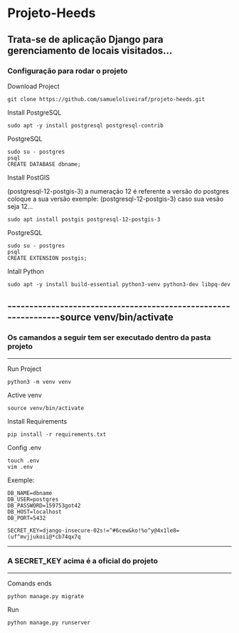 # Projeto-Heeds 
## Trata-se de aplicação Django para gerenciamento de locais visitados...
### Configuração para rodar o projeto

Download Project

    git clone https://github.com/samueloliveiraf/projeto-heeds.git


Install PostgreSQL

    sudo apt -y install postgresql postgresql-contrib
    
PostgreSQL

    sudo su - postgres
    psql
    CREATE DATABASE dbname;

Install PostGIS

(postgresql-12-postgis-3) a numeração 12 é referente a versão do postgres coloque a sua versão exemple: (postgresql-12-postgis-3) caso sua vesão seja 12...

    sudo apt install postgis postgresql-12-postgis-3

PostgreSQL

    sudo su - postgres
    psql
    CREATE EXTENSION postgis;

Intall Python
    
    sudo apt -y install build-essential python3-venv python3-dev libpq-dev
    
---------------------------------------------------------------source venv/bin/activate
----
### Os camandos a seguir tem ser executado dentro da pasta projeto
-------------------------------------------------------------------
   
Run Project

    python3 -m venv venv

Active venv

    source venv/bin/activate
    
Install Requirements

    pip install -r requirements.txt

Config .env

    touch .env
    vim .env
 Exemple: 
    
    DB_NAME=dbname
    DB_USER=postgres
    DB_PASSWORD=159753got42
    DB_HOST=localhost
    DB_PORT=5432

    SECRET_KEY=django-insecure-02s!=^#6cew&ko!%o^y@4x1le8=(uf^mvjjukoii@*cb74qx7q
    
-------------------------------------------------------------------
### A SECRET_KEY acima é a oficial do projeto
-------------------------------------------------------------------

Comands ends

    python manage.py migrate
    
Run

    python manage.py runserver

